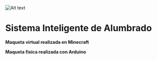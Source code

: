 ![Alt text](https://github.com/Dan2710/S.I.A-Sistema-Inteligente-de-Alumbrado/blob/main/Logo/Logo.png?raw=true?raw=true)
# Sistema Inteligente de Alumbrado

**Maqueta virtual realizada en Minecraft**

**Maqueta física realizada con Arduino**
